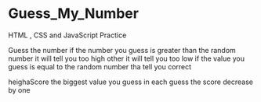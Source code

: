# Guess_My_Number
HTML , CSS and JavaScript Practice

Guess the number if the number you guess is greater than the random number it will tell you too high
other it will tell you too low
if the value you guess is equal to the random number tha tell you correct

heighaScore the biggest value you guess
in each guess the score decrease by one
